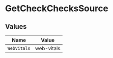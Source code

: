 # GetCheckChecksSource


## Values

| Name        | Value       |
| ----------- | ----------- |
| `WebVitals` | web-vitals  |